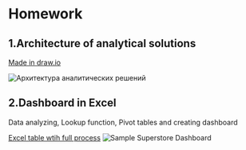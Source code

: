 # Homework

## 1.Architecture of analytical solutions

[Made in draw.io](https://github.com/ZabiyakaDaniil/datalearn/blob/main/de101/module01/Architecture%20of%20analytical%20solutions.drawio)

![Архитектура аналитических решений](https://user-images.githubusercontent.com/101666279/159125707-9c2696b3-212b-4fb8-9e76-a7ed6f5b28fb.png)

## 2.Dashboard in Excel
Data analyzing, Lookup function, Pivot tables and creating dashboard

[Excel table wtih full process](https://github.com/ZabiyakaDaniil/datalearn/blob/main/de101/module01/Sample%20-%20Superstore.xlsx)
![Sample Superstore Dashboard](https://user-images.githubusercontent.com/101666279/159126161-6353f544-160e-41ae-9c72-a9d2fcd6ae4b.png)
